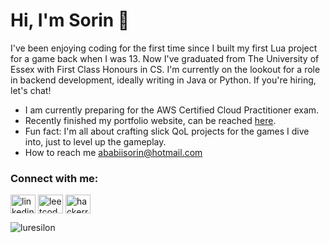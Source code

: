 <h1>Hi, I'm Sorin 👋</h1>
<p>I've been enjoying coding for the first time since I built my first Lua project for a game back when I was 13. Now I've graduated from The University of Essex with First Class Honours in CS. I'm currently on the lookout for a role in backend development, ideally writing in Java or Python. If you're hiring, let's chat!</p>

<ul>
  <li>I am currently preparing for the AWS Certified Cloud Practitioner exam.</li>
  <li>Recently finished my portfolio website, can be reached <a href="https://www.sorinababii.com/">here</a>.</li>
  <li>Fun fact: I'm all about crafting slick QoL projects for the games I dive into, just to level up the gameplay.</li>
  <li>How to reach me <a href="mailto:ababiisorin@hotmail.com">ababiisorin@hotmail.com</a></li>
</ul>
<h3 align="left">Connect with me:</h3>
<p align="left">
  <a href="https://linkedin.com/in/sorin-ababii/" target="blank"><img align="center" src="https://raw.githubusercontent.com/rahuldkjain/github-profile-readme-generator/master/src/images/icons/Social/linked-in-alt.svg" alt="linkedin_link" height="30" width="40" /></a>
  <a href="https://www.leetcode.com/Luresilon" target="blank"><img align="center" src="https://raw.githubusercontent.com/rahuldkjain/github-profile-readme-generator/master/src/images/icons/Social/leet-code.svg" alt="leetcode_link" height="30" width="40" /></a>
  <a href="https://www.hackerrank.com/ababiisorin" target="blank"><img align="center" src="https://raw.githubusercontent.com/rahuldkjain/github-profile-readme-generator/master/src/images/icons/Social/hackerrank.svg" alt="hackerrank_link" height="30" width="40" /></a>
</p>

<p align="left"> <img src="https://komarev.com/ghpvc/?username=luresilon&label=Profile%20views&color=0e75b6&style=flat" alt="luresilon" /> </p>

<p align="left"> <a href="https://twitter.com/" target="blank"><img src="https://img.shields.io/twitter/follow/?logo=twitter&style=for-the-badge" alt="" /></a> </p>
